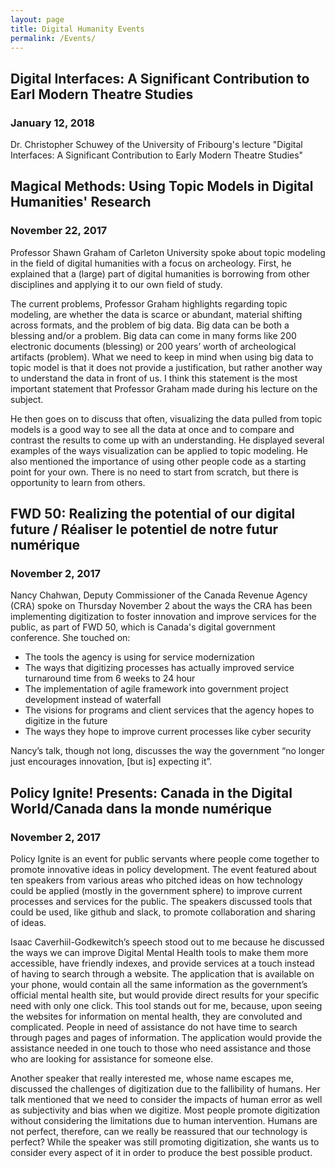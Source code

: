 ```yaml
---
layout: page
title: Digital Humanity Events
permalink: /Events/
---
```


## Digital Interfaces: A Significant Contribution to Earl Modern Theatre Studies
### January 12, 2018
Dr. Christopher Schuwey of the University of Fribourg's lecture "Digital Interfaces: A Significant Contribution
to Early Modern Theatre Studies" 

## Magical Methods: Using Topic Models in Digital Humanities' Research
### November 22, 2017
Professor Shawn Graham of Carleton University spoke about topic modeling in the field of digital humanities with a focus on archeology. First, he explained that a (large) part of digital humanities is borrowing from other disciplines and applying it to our own field of study. 

The current problems, Professor Graham highlights regarding topic modeling, are whether the data is scarce or abundant, material shifting across formats, and the problem of big data. Big data can be both a blessing and/or a problem. Big data can come in many forms like 200 electronic documents (blessing) or 200 years’ worth of archeological artifacts (problem). What we need to keep in mind when using big data to topic model is that it does not provide a justification, but rather another way to understand the data in front of us. I think this statement is the most important statement that Professor Graham made during his lecture on the subject.   

He then goes on to discuss that often, visualizing the data pulled from topic models is a good way to see all the data at once and to compare and contrast the results to come up with an understanding. He displayed several examples of the ways visualization can be applied to topic modeling. He also mentioned the importance of using other people code as a starting point for your own. There is no need to start from scratch, but there is opportunity to learn from others. 

## FWD 50: Realizing the potential of our digital future / Réaliser le potentiel de notre futur numérique
### November 2, 2017
Nancy Chahwan, Deputy Commissioner of the Canada Revenue Agency (CRA) spoke on Thursday November 2 about the ways the CRA has been implementing digitization to foster innovation and improve services for the public, as part of FWD 50, which is Canada's digital government conference. She touched on:

* The tools the agency is using for service modernization
*	The ways that digitizing processes has actually improved service turnaround time from 6 weeks to 24 hour
*	The implementation of agile framework into government project development instead of waterfall
*	The visions for programs and client services that the agency hopes to digitize in the future
*	The ways they hope to improve current processes like cyber security

Nancy’s talk, though not long, discusses the way the government “no longer just encourages innovation, [but is] expecting it”.

## Policy Ignite! Presents: Canada in the Digital World/Canada dans la monde numérique 
### November 2, 2017
Policy Ignite is an event for public servants where people come together to promote innovative ideas in policy development. The event featured about ten speakers from various areas who pitched ideas on how technology could be applied (mostly in the government sphere) to improve current processes and services for the public. The speakers discussed tools that could be used, like github and slack, to promote collaboration and sharing of ideas. 

Isaac Caverhiil-Godkewitch’s speech stood out to me because he discussed the ways we can improve Digital Mental Health tools to make them more accessible, have friendly indexes, and provide services at a touch instead of having to search through a website. The application that is available on your phone, would contain all the same information as the government’s official mental health site, but would provide direct results for your specific need with only one click. This tool stands out for me, because, upon seeing the websites for information on mental health, they are convoluted and complicated. People in need of assistance do not have time to search through pages and pages of information. The application would provide the assistance needed in one touch to those who need assistance and those who are looking for assistance for someone else. 

Another speaker that really interested me, whose name escapes me, discussed the challenges of digitization due to the fallibility of humans. Her talk mentioned that we need to consider the impacts of human error as well as subjectivity and bias when we digitize. Most people promote digitization without considering the limitations due to human intervention. Humans are not perfect, therefore, can we really be reassured that our technology is perfect? While the speaker was still promoting digitization, she wants us to consider every aspect of it in order to produce the best possible product. 
